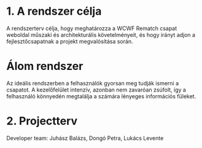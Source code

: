 # 1. A rendszer célja
A rendszerterv célja, hogy meghatározza a WCWF Rematch csapat weboldal műszaki és architekturális követelményeit, és hogy irányt adjon a fejlesztőcsapatnak a projekt megvalósítása során.

# Álom rendszer
Az ideális rendszerben a felhasználók gyorsan meg tudják ismerni a csapatot. A kezelőfelület intenzív, azonban nem zavaróan zsúfolt, így a felhasználó könnyedén megtalálja a számára lényeges információs füleket.

# 2. Projectterv
Developer team: Juhász Balázs, Dongó Petra, Lukács Levente
